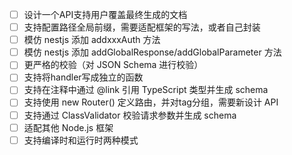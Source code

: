 - [ ] 设计一个API支持用户覆盖最终生成的文档
- [ ] 支持配置路径全局前缀，需要适配框架的写法，或者自己封装
- [ ] 模仿 nestjs 添加 addxxxAuth 方法
- [ ] 模仿 nestjs 添加 addGlobalResponse/addGlobalParameter 方法
- [ ] 更严格的校验（对 JSON Schema 进行校验）
- [ ] 支持将handler写成独立的函数
- [ ] 支持在注释中通过 @link 引用 TypeScript 类型并生成 schema
- [ ] 支持使用 new Router() 定义路由，并对tag分组，需要新设计 API
- [ ] 支持通过 ClassValidator 校验请求参数并生成 schema
- [ ] 适配其他 Node.js 框架
- [ ] 支持编译时和运行时两种模式

